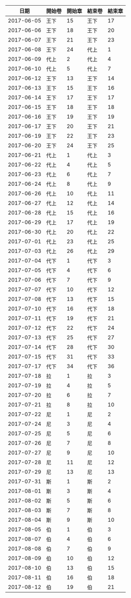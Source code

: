|日期		|開始卷	|開始章	|結束卷	|結束章	|
|---		|---	|---	|---	|---	|
|2017-06-05	|王下	|15	|王下	|17	|
|2017-06-06	|王下	|18	|王下	|20	|
|2017-06-07	|王下	|21	|王下	|23	|
|2017-06-08	|王下	|24	|代上	|1	|
|2017-06-09	|代上	|2	|代上	|4	|
|2017-06-10	|代上	|5	|代上	|7	|
|2017-06-12	|王下	|13	|王下	|14	|
|2017-06-13	|王下	|15	|王下	|16	|
|2017-06-14	|王下	|17	|王下	|17	|
|2017-06-15	|王下	|18	|王下	|18	|
|2017-06-16	|王下	|19	|王下	|19	|
|2017-06-17	|王下	|20	|王下	|21	|
|2017-06-19	|王下	|22	|王下	|23	|
|2017-06-20	|王下	|24	|王下	|25	|
|2017-06-21	|代上	|1	|代上	|3	|
|2017-06-22	|代上	|4	|代上	|5	|
|2017-06-23	|代上	|6	|代上	|7	|
|2017-06-24	|代上	|8	|代上	|9	|
|2017-06-26	|代上	|10	|代上	|11	|
|2017-06-27	|代上	|12	|代上	|14	|
|2017-06-28	|代上	|15	|代上	|16	|
|2017-06-29	|代上	|17	|代上	|19	|
|2017-06-30	|代上	|20	|代上	|22	|
|2017-07-01	|代上	|23	|代上	|25	|
|2017-07-03	|代上	|26	|代上	|29	|
|2017-07-04	|代下	|1	|代下	|3	|
|2017-07-05	|代下	|4	|代下	|6	|
|2017-07-06	|代下	|7	|代下	|9	|
|2017-07-07	|代下	|10	|代下	|12	|
|2017-07-08	|代下	|13	|代下	|15	|
|2017-07-10	|代下	|16	|代下	|18	|
|2017-07-11	|代下	|19	|代下	|21	|
|2017-07-12	|代下	|22	|代下	|24	|
|2017-07-13	|代下	|25	|代下	|27	|
|2017-07-14	|代下	|28	|代下	|30	|
|2017-07-15	|代下	|31	|代下	|33	|
|2017-07-17	|代下	|34	|代下	|36	|
|2017-07-18	|拉	|1	|拉	|3	|
|2017-07-19	|拉	|4	|拉	|5	|
|2017-07-20	|拉	|6	|拉	|7	|
|2017-07-21	|拉	|8	|拉	|10	|
|2017-07-22	|尼	|1	|尼	|2	|
|2017-07-24	|尼	|3	|尼	|4	|
|2017-07-25	|尼	|5	|尼	|6	|
|2017-07-26	|尼	|7	|尼	|8	|
|2017-07-27	|尼	|9	|尼	|10	|
|2017-07-28	|尼	|11	|尼	|12	|
|2017-07-29	|尼	|13	|尼	|13	|
|2017-07-31	|斯	|1	|斯	|2	|
|2017-08-01	|斯	|3	|斯	|4	|
|2017-08-02	|斯	|5	|斯	|6	|
|2017-08-03	|斯	|7	|斯	|8	|
|2017-08-04	|斯	|9	|斯	|10	|
|2017-08-05	|伯	|1	|伯	|3	|
|2017-08-07	|伯	|4	|伯	|6	|
|2017-08-08	|伯	|7	|伯	|9	|
|2017-08-09	|伯	|10	|伯	|12	|
|2017-08-10	|伯	|13	|伯	|15	|
|2017-08-11	|伯	|16	|伯	|18	|
|2017-08-12	|伯	|19	|伯	|21	|
